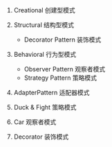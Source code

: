 1. Creational 创建型模式 
2. Structural 结构型模式
    * Decorator Pattern 装饰模式
3. Behavioral 行为型模式
    * Observer Pattern 观察者模式
    * Strategy Pattern 策略模式
    
1. AdapterPattern 适配器模式
2. Duck & Fight 策略模式
3. Car 观察者模式
4. Decorator 装饰模式
